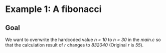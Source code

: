 # Example 1: A fibonacci

## Goal

We want to overwrite the hardcoded value *n = 10* to *n = 30* in the *main.c* so that the calculation result of *r* changes to *832040* (Original *r* is *55*).



